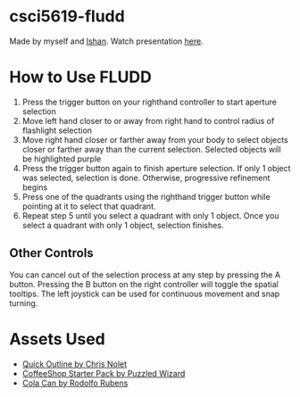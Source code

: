 # csci5619-fludd
Made by myself and [Ishan](https://github.com/IshanPJoshi). Watch presentation [here](https://www.youtube.com/watch?v=wqAThuCZprA).
# How to Use FLUDD
1. Press the trigger button on your righthand controller to start aperture selection
2. Move left hand closer to or away from right hand to control radius of flashlight selection
3. Move right hand closer or farther away from your body to select objects closer or farther away than the current selection. Selected objects will be highlighted purple
4. Press the trigger button again to finish aperture selection. If only 1 object was selected, selection is done. Otherwise, progressive refinement begins
5. Press one of the quadrants using the righthand trigger button while pointing at it to select that quadrant.
6. Repeat step 5 until you select a quadrant with only 1 object. Once you select a quadrant with only 1 object, selection finishes.

## Other Controls
You can cancel out of the selection process at any step by pressing the A button. Pressing the B button on the right controller will toggle the spatial tooltips. The left joystick can be used for continuous movement and snap turning.


# Assets Used

- [Quick Outline by Chris Nolet](https://assetstore.unity.com/packages/tools/particles-effects/quick-outline-115488)
- [CoffeeShop Starter Pack by Puzzled Wizard](https://assetstore.unity.com/packages/3d/props/coffeeshop-starter-pack-160914)
- [Cola Can by Rodolfo Rubens](https://assetstore.unity.com/packages/3d/cola-can-96659)